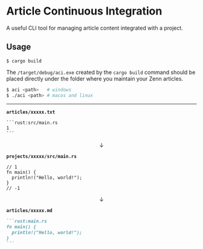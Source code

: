 # Article Continuous Integration

A useful CLI tool for managing article content integrated with a project.

## Usage

```
$ cargo build
```

The `/target/debug/aci.exe` created by the `cargo build` command should be placed directly under the folder where you maintain your Zenn articles.

```bash
$ aci <path>   # windows
$ ./aci <path> # macos and linux
```

***

**`articles/xxxxx.txt`**

````txt:xxxxx.txt
```rust:src/main.rs
1
```
````

<div align="center">↓</div>

**`projects/xxxxx/src/main.rs`**

```
// 1
fn main() {
  println!("Hello, world!");
}
// -1
```

<div align="center">↓</div>

**`articles/xxxxx.md`**

````md:xxxxx.md
```rust:main.rs
fn main() {
  println!("Hello, world!");
}
```
````
